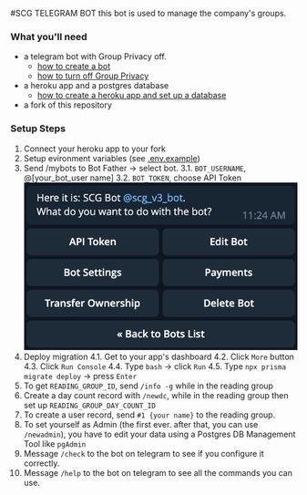 #SCG TELEGRAM BOT
this bot is used to manage the company's groups.

### What you'll need

- a telegram bot with Group Privacy off.
  - [how to create a bot](https://core.telegram.org/bots#6-botfather)
  - [how to turn off Group Privacy](https://teleme.io/articles/group_privacy_mode_of_telegram_bots)
- a heroku app and a postgres database
  - [how to create a heroku app and set up a database](https://dev.to/prisma/how-to-setup-a-free-postgresql-database-on-heroku-1dc1)
- a fork of this repository

### Setup Steps

1.  Connect your heroku app to your fork
2.  Setup evironment variables (see [.env.example](/.env.example))
3.  Send /mybots to Bot Father -> select bot.
    3.1. `BOT_USERNAME`, @[your_bot_user name]
    3.2. `BOT_TOKEN`, choose API Token
    ![alt text](./bot-settings.png "Title")
4.  Deploy migration
    4.1. Get to your app's dashboard
    4.2. Click `More` button
    4.3. Click `Run Console`
    4.4. Type `bash` -> click `Run`
    4.5. Type `npx prisma migrate deploy` -> press `Enter`
5.  To get `READING_GROUP_ID`, send `/info -g` while in the reading group
6.  Create a day count record with `/newdc`, while in the reading group then set up `READING_GROUP_DAY_COUNT_ID`
7.  To create a user record, send `#1 {your name}` to the reading group.
8.  To set yourself as Admin (the first ever. after that, you can use `/newadmin`), you have to edit your data using a Postgres DB Management Tool like `pgAdmin`
9.  Message `/check` to the bot on telegram to see if you configure it correctly.
10. Message `/help` to the bot on telegram to see all the commands you can use.
